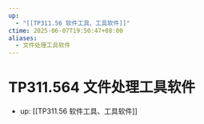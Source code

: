 ```yaml
---
up:
  - "[[TP311.56 软件工具、工具软件]]"
ctime: 2025-06-07T19:50:47+08:00
aliases:
  - 文件处理工具软件
---
```


# TP311.564 文件处理工具软件

- up: [[TP311.56 软件工具、工具软件]]
